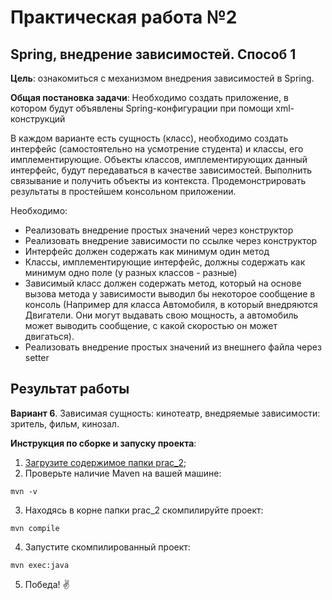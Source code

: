 # Практическая работа №2

## Spring, внедрение зависимостей. Способ 1

**Цель**: ознакомиться с механизмом внедрения зависимостей в Spring.

**Общая постановка задачи**: Необходимо создать приложение, в котором будут объявлены Spring-конфигурации при помощи xml-конструкций

В каждом варианте есть сущность (класс), необходимо создать интерфейс (самостоятельно на усмотрение студента) и классы, его имплементирующие. Объекты классов, имплементирующих данный интерфейс, будут передаваться в качестве зависимостей. Выполнить связывание и получить объекты из контекста. Продемонстрировать результаты в простейшем консольном приложении.

Необходимо:

- Реализовать внедрение простых значений через конструктор
- Реализовать внедрение зависимости по ссылке через конструктор
- Интерфейс должен содержать как минимум один метод
- Классы, имплементирующие интерфейс, должны содержать как минимум одно поле (у разных классов - разные)
- Зависимый класс должен содержать метод, который на основе вызова метода у зависимости выводил бы некоторое сообщение в консоль (Например для класса Автомобиля, в который внедряются Двигатели. Они могут выдавать свою мощность, а автомобиль может выводить сообщение, с какой скоростью он может двигаться).
- Реализовать внедрение простых значений из внешнего файла через setter

## Результат работы

**Вариант 6**. Зависимая сущность: кинотеатр, внедряемые зависимости: зритель, фильм, кинозал.

**Инструкция по сборке и запуску проекта**:
1. [Загрузите содержимое папки prac_2](https://minhaskamal.github.io/DownGit/#/home?url=https://github.com/shasoka/dcis/tree/master/practice/prac_2/prac_2);
2. Проверьте наличие Maven на вашей машине:
```
mvn -v
```
3. Находясь в корне папки prac_2 скомпилируйте проект:
```
mvn compile
```
4. Запустите скомпилированный проект:
```
mvn exec:java
```
5. Победа! ✌️